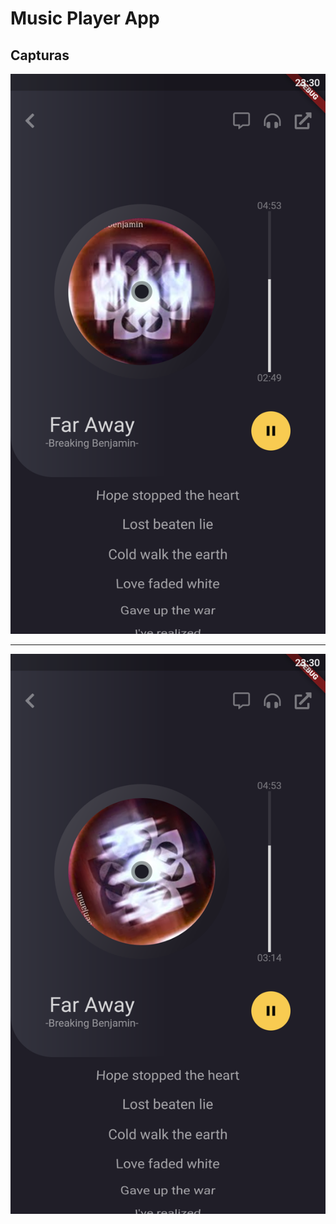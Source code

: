 # Music Player App

## Capturas

<p align="center">
    <img src="img/img_01.png" />
</p>

<hr>

<p align="center">
    <img src="img/img_02.png" />
</p>
